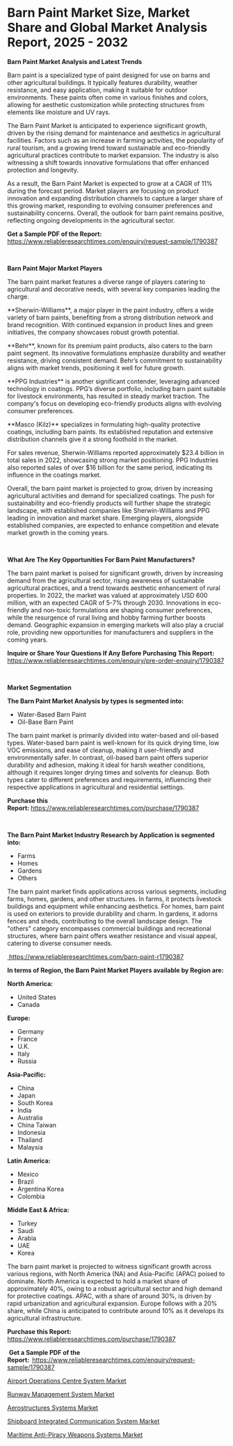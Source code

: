 <p><h1>Barn Paint Market Size, Market Share and Global Market Analysis Report, 2025 - 2032</h1></p><p><strong>Barn Paint Market Analysis and Latest Trends</strong></p>
<p><p>Barn paint is a specialized type of paint designed for use on barns and other agricultural buildings. It typically features durability, weather resistance, and easy application, making it suitable for outdoor environments. These paints often come in various finishes and colors, allowing for aesthetic customization while protecting structures from elements like moisture and UV rays.</p><p>The Barn Paint Market is anticipated to experience significant growth, driven by the rising demand for maintenance and aesthetics in agricultural facilities. Factors such as an increase in farming activities, the popularity of rural tourism, and a growing trend toward sustainable and eco-friendly agricultural practices contribute to market expansion. The industry is also witnessing a shift towards innovative formulations that offer enhanced protection and longevity. </p><p>As a result, the Barn Paint Market is expected to grow at a CAGR of 11% during the forecast period. Market players are focusing on product innovation and expanding distribution channels to capture a larger share of this growing market, responding to evolving consumer preferences and sustainability concerns. Overall, the outlook for barn paint remains positive, reflecting ongoing developments in the agricultural sector.</p></p>
<p><strong>Get a Sample PDF of the Report:&nbsp;</strong> <a href="https://www.reliableresearchtimes.com/enquiry/request-sample/1790387?utm_campaign=3002&utm_medium=2&utm_source=Github&utm_content=ia&utm_term=01042025&utm_id=barn-paint">https://www.reliableresearchtimes.com/enquiry/request-sample/1790387</a></p>
<p>&nbsp;</p>
<p><strong>Barn Paint Major Market Players</strong></p>
<p><p>The barn paint market features a diverse range of players catering to agricultural and decorative needs, with several key companies leading the charge. </p><p>**Sherwin-Williams**, a major player in the paint industry, offers a wide variety of barn paints, benefiting from a strong distribution network and brand recognition. With continued expansion in product lines and green initiatives, the company showcases robust growth potential.</p><p>**Behr**, known for its premium paint products, also caters to the barn paint segment. Its innovative formulations emphasize durability and weather resistance, driving consistent demand. Behr’s commitment to sustainability aligns with market trends, positioning it well for future growth.</p><p>**PPG Industries** is another significant contender, leveraging advanced technology in coatings. PPG’s diverse portfolio, including barn paint suitable for livestock environments, has resulted in steady market traction. The company's focus on developing eco-friendly products aligns with evolving consumer preferences.</p><p>**Masco (Kilz)** specializes in formulating high-quality protective coatings, including barn paints. Its established reputation and extensive distribution channels give it a strong foothold in the market.</p><p>For sales revenue, Sherwin-Williams reported approximately $23.4 billion in total sales in 2022, showcasing strong market positioning. PPG Industries also reported sales of over $16 billion for the same period, indicating its influence in the coatings market.</p><p>Overall, the barn paint market is projected to grow, driven by increasing agricultural activities and demand for specialized coatings. The push for sustainability and eco-friendly products will further shape the strategic landscape, with established companies like Sherwin-Williams and PPG leading in innovation and market share. Emerging players, alongside established companies, are expected to enhance competition and elevate market growth in the coming years.</p></p>
<p>&nbsp;</p>
<p><strong>What Are The Key Opportunities For Barn Paint Manufacturers?</strong></p>
<p><p>The barn paint market is poised for significant growth, driven by increasing demand from the agricultural sector, rising awareness of sustainable agricultural practices, and a trend towards aesthetic enhancement of rural properties. In 2022, the market was valued at approximately USD 600 million, with an expected CAGR of 5-7% through 2030. Innovations in eco-friendly and non-toxic formulations are shaping consumer preferences, while the resurgence of rural living and hobby farming further boosts demand. Geographic expansion in emerging markets will also play a crucial role, providing new opportunities for manufacturers and suppliers in the coming years.</p></p>
<p><strong>Inquire or Share Your Questions If Any Before Purchasing This Report:</strong> <a href="https://www.reliableresearchtimes.com/enquiry/pre-order-enquiry/1790387?utm_campaign=3002&utm_medium=2&utm_source=Github&utm_content=ia&utm_term=01042025&utm_id=barn-paint">https://www.reliableresearchtimes.com/enquiry/pre-order-enquiry/1790387</a></p>
<p>&nbsp;</p>
<p><strong>Market Segmentation</strong></p>
<p><strong>The Barn Paint Market Analysis by types is segmented into:</strong></p>
<p><ul><li>Water-Based Barn Paint</li><li>Oil-Base Barn Paint</li></ul></p>
<p><p>The barn paint market is primarily divided into water-based and oil-based types. Water-based barn paint is well-known for its quick drying time, low VOC emissions, and ease of cleanup, making it user-friendly and environmentally safer. In contrast, oil-based barn paint offers superior durability and adhesion, making it ideal for harsh weather conditions, although it requires longer drying times and solvents for cleanup. Both types cater to different preferences and requirements, influencing their respective applications in agricultural and residential settings.</p></p>
<p><strong>Purchase this Report:&nbsp;</strong><a href="https://www.reliableresearchtimes.com/purchase/1790387?utm_campaign=3002&utm_medium=2&utm_source=Github&utm_content=ia&utm_term=01042025&utm_id=barn-paint">https://www.reliableresearchtimes.com/purchase/1790387</a></p>
<p>&nbsp;</p>
<p><strong>The Barn Paint Market Industry Research by Application is segmented into:</strong></p>
<p><ul><li>Farms</li><li>Homes</li><li>Gardens</li><li>Others</li></ul></p>
<p><p>The barn paint market finds applications across various segments, including farms, homes, gardens, and other structures. In farms, it protects livestock buildings and equipment while enhancing aesthetics. For homes, barn paint is used on exteriors to provide durability and charm. In gardens, it adorns fences and sheds, contributing to the overall landscape design. The "others" category encompasses commercial buildings and recreational structures, where barn paint offers weather resistance and visual appeal, catering to diverse consumer needs.</p></p>
<p><a href="https://www.reliableresearchtimes.com/barn-paint-r1790387?utm_campaign=3002&utm_medium=2&utm_source=Github&utm_content=ia&utm_term=01042025&utm_id=barn-paint">&nbsp;https://www.reliableresearchtimes.com/barn-paint-r1790387</a></p>
<p><strong>In terms of Region, the Barn Paint Market Players available by Region are:</strong></p>
<p>
    <p> <strong> North America: </strong>
        <ul>
            <li>United States</li>
            <li>Canada</li>
        </ul>
        </p> 
    <p> <strong> Europe: </strong>
        <ul>
            <li>Germany</li>
            <li>France</li>
            <li>U.K.</li>
            <li>Italy</li>
            <li>Russia</li>
        </ul>
        </p> 
    <p> <strong> Asia-Pacific: </strong>
        <ul>
            <li>China</li>
            <li>Japan</li>
            <li>South Korea</li>
            <li>India</li>
            <li>Australia</li>
            <li>China Taiwan</li>
            <li>Indonesia</li>
            <li>Thailand</li>
            <li>Malaysia</li>
        </ul>
        </p> 
    <p> <strong> Latin America: </strong>
        <ul>
            <li>Mexico</li>
            <li>Brazil</li>
            <li>Argentina Korea</li>
            <li>Colombia</li>
        </ul>
        </p> 
    <p> <strong> Middle East & Africa: </strong>
        <ul>
            <li>Turkey</li>
            <li>Saudi</li>
            <li>Arabia</li>
            <li>UAE</li>
            <li>Korea</li>
        </ul>
    </p>
    </p>
<p><p>The barn paint market is projected to witness significant growth across various regions, with North America (NA) and Asia-Pacific (APAC) poised to dominate. North America is expected to hold a market share of approximately 40%, owing to a robust agricultural sector and high demand for protective coatings. APAC, with a share of around 30%, is driven by rapid urbanization and agricultural expansion. Europe follows with a 20% share, while China is anticipated to contribute around 10% as it develops its agricultural infrastructure.</p></p>
<p><strong>Purchase this Report: </strong><a href="https://www.reliableresearchtimes.com/purchase/1790387?utm_campaign=3002&utm_medium=2&utm_source=Github&utm_content=ia&utm_term=01042025&utm_id=barn-paint">https://www.reliableresearchtimes.com/purchase/1790387</a></p>
<p>&nbsp;<strong>Get a Sample PDF of the Report:&nbsp;&nbsp;</strong><a href="https://www.reliableresearchtimes.com/enquiry/request-sample/1790387?utm_campaign=3002&utm_medium=2&utm_source=Github&utm_content=ia&utm_term=01042025&utm_id=barn-paint">https://www.reliableresearchtimes.com/enquiry/request-sample/1790387</a></p>
<p><strong></strong></p>
<p><p><a href="https://www.linkedin.com/pulse/airport-operations-centre-system-market-insights-report-company-specific-xyg0e?utm_campaign=3002&utm_medium=2&utm_source=Github&utm_content=ia&utm_term=01042025&utm_id=barn-paint">Airport Operations Centre System Market</a></p><p><a href="https://www.linkedin.com/pulse/projected-revenue-growth-runway-management-system-market-itkse?utm_campaign=3002&utm_medium=2&utm_source=Github&utm_content=ia&utm_term=01042025&utm_id=barn-paint">Runway Management System Market</a></p><p><a href="https://www.linkedin.com/pulse/in-depth-study-aerostructures-systems-market-size-dynamics-nzuje?utm_campaign=3002&utm_medium=2&utm_source=Github&utm_content=ia&utm_term=01042025&utm_id=barn-paint">Aerostructures Systems Market</a></p><p><a href="https://www.linkedin.com/pulse/shipboard-integrated-communication-system-market-analysis-industry-2cdne?utm_campaign=3002&utm_medium=2&utm_source=Github&utm_content=ia&utm_term=01042025&utm_id=barn-paint">Shipboard Integrated Communication System Market</a></p><p><a href="https://www.linkedin.com/pulse/maritime-anti-piracy-weapons-systems-market-transformation-ksfne?utm_campaign=3002&utm_medium=2&utm_source=Github&utm_content=ia&utm_term=01042025&utm_id=barn-paint">Maritime Anti-Piracy Weapons Systems Market</a></p></p>